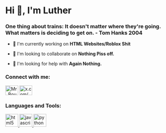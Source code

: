 # Hi 👋, I'm Luther

### One thing about trains: It doesn't matter where they're going. What matters is deciding to get on. - Tom Hanks 2004

- 🔭 I'm currently working on **HTML Websites/Roblox Shit**

- 👯 I'm looking to collaborate on **Nothing Piss off.**

- 🤝 I'm looking for help with **Again Nothing.**

<h3 align="left">Connect with me:</h3>
<p align="left">
<a href="https://github.com/Mr_Bouquet" target="blank"><img align="center" src="https://raw.githubusercontent.com/rahuldkjain/github-profile-readme-generator/master/src/images/icons/Social/github.svg" alt="Mr_Bouquet" height="30" width="40" /></a>
<a href="https://twitter.com/x.com/mr_bouquet" target="blank"><img align="center" src="https://raw.githubusercontent.com/rahuldkjain/github-profile-readme-generator/master/src/images/icons/Social/twitter.svg" alt="x.com/mr_bouquet" height="30" width="40" /></a>
</p>

<h3 align="left">Languages and Tools:</h3>
<p align="left"> <a href="https://developer.mozilla.org/en-US/docs/Web/html5" target="_blank" rel="noreferrer"> <img src="https://skillicons.dev/icons?i=html" alt="html5" width="40" height="40"/> </a> <a href="https://developer.mozilla.org/en-US/docs/Web/javascript" target="_blank" rel="noreferrer"> <img src="https://skillicons.dev/icons?i=js" alt="javascript" width="40" height="40"/> </a> <a href="https://developer.mozilla.org/en-US/docs/Web/python" target="_blank" rel="noreferrer"> <img src="https://skillicons.dev/icons?i=py" alt="python" width="40" height="40"/> </a></p>

